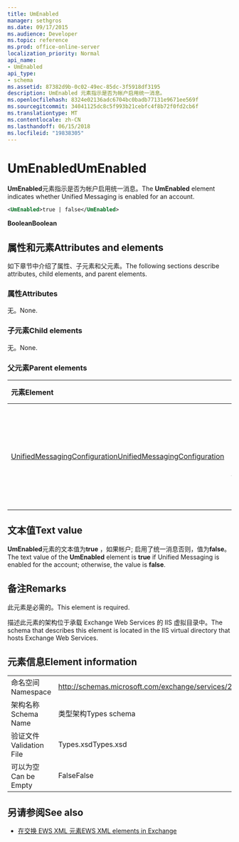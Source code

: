 ```yaml
---
title: UmEnabled
manager: sethgros
ms.date: 09/17/2015
ms.audience: Developer
ms.topic: reference
ms.prod: office-online-server
localization_priority: Normal
api_name:
- UmEnabled
api_type:
- schema
ms.assetid: 87382d9b-0c02-49ec-85dc-3f5918df3195
description: UmEnabled 元素指示是否为帐户启用统一消息。
ms.openlocfilehash: 8324e02136adc6704bc0badb77131e9671ee569f
ms.sourcegitcommit: 34041125dc8c5f993b21cebfc4f8b72f0fd2cb6f
ms.translationtype: MT
ms.contentlocale: zh-CN
ms.lasthandoff: 06/15/2018
ms.locfileid: "19838305"
---
```

# <a name="umenabled"></a><span data-ttu-id="9c1f4-103">UmEnabled</span><span class="sxs-lookup"><span data-stu-id="9c1f4-103">UmEnabled</span></span>

<span data-ttu-id="9c1f4-104">**UmEnabled**元素指示是否为帐户启用统一消息。</span><span class="sxs-lookup"><span data-stu-id="9c1f4-104">The **UmEnabled** element indicates whether Unified Messaging is enabled for an account.</span></span> 
  
```XML
<UmEnabled>true | false</UmEnabled>
```

 <span data-ttu-id="9c1f4-105">**Boolean**</span><span class="sxs-lookup"><span data-stu-id="9c1f4-105">**Boolean**</span></span>
## <a name="attributes-and-elements"></a><span data-ttu-id="9c1f4-106">属性和元素</span><span class="sxs-lookup"><span data-stu-id="9c1f4-106">Attributes and elements</span></span>

<span data-ttu-id="9c1f4-107">如下章节中介绍了属性、子元素和父元素。</span><span class="sxs-lookup"><span data-stu-id="9c1f4-107">The following sections describe attributes, child elements, and parent elements.</span></span>
  
### <a name="attributes"></a><span data-ttu-id="9c1f4-108">属性</span><span class="sxs-lookup"><span data-stu-id="9c1f4-108">Attributes</span></span>

<span data-ttu-id="9c1f4-109">无。</span><span class="sxs-lookup"><span data-stu-id="9c1f4-109">None.</span></span>
  
### <a name="child-elements"></a><span data-ttu-id="9c1f4-110">子元素</span><span class="sxs-lookup"><span data-stu-id="9c1f4-110">Child elements</span></span>

<span data-ttu-id="9c1f4-111">无。</span><span class="sxs-lookup"><span data-stu-id="9c1f4-111">None.</span></span>
  
### <a name="parent-elements"></a><span data-ttu-id="9c1f4-112">父元素</span><span class="sxs-lookup"><span data-stu-id="9c1f4-112">Parent elements</span></span>

|<span data-ttu-id="9c1f4-113">**元素**</span><span class="sxs-lookup"><span data-stu-id="9c1f4-113">**Element**</span></span>|<span data-ttu-id="9c1f4-114">**说明**</span><span class="sxs-lookup"><span data-stu-id="9c1f4-114">**Description**</span></span>|
|:-----|:-----|
|[<span data-ttu-id="9c1f4-115">UnifiedMessagingConfiguration</span><span class="sxs-lookup"><span data-stu-id="9c1f4-115">UnifiedMessagingConfiguration</span></span>](unifiedmessagingconfiguration.md) <br/> |<span data-ttu-id="9c1f4-116">包含服务统一消息服务的配置信息。</span><span class="sxs-lookup"><span data-stu-id="9c1f4-116">Contains service configuration information for the Unified Messaging service.</span></span>  <br/> |
   
## <a name="text-value"></a><span data-ttu-id="9c1f4-117">文本值</span><span class="sxs-lookup"><span data-stu-id="9c1f4-117">Text value</span></span>

<span data-ttu-id="9c1f4-118">**UmEnabled**元素的文本值为**true** ，如果帐户; 启用了统一消息否则，值为**false**。</span><span class="sxs-lookup"><span data-stu-id="9c1f4-118">The text value of the **UmEnabled** element is **true** if Unified Messaging is enabled for the account; otherwise, the value is **false**.</span></span>
  
## <a name="remarks"></a><span data-ttu-id="9c1f4-119">备注</span><span class="sxs-lookup"><span data-stu-id="9c1f4-119">Remarks</span></span>

<span data-ttu-id="9c1f4-120">此元素是必需的。</span><span class="sxs-lookup"><span data-stu-id="9c1f4-120">This element is required.</span></span>
  
<span data-ttu-id="9c1f4-121">描述此元素的架构位于承载 Exchange Web Services 的 IIS 虚拟目录中。</span><span class="sxs-lookup"><span data-stu-id="9c1f4-121">The schema that describes this element is located in the IIS virtual directory that hosts Exchange Web Services.</span></span>
  
## <a name="element-information"></a><span data-ttu-id="9c1f4-122">元素信息</span><span class="sxs-lookup"><span data-stu-id="9c1f4-122">Element information</span></span>

|||
|:-----|:-----|
|<span data-ttu-id="9c1f4-123">命名空间</span><span class="sxs-lookup"><span data-stu-id="9c1f4-123">Namespace</span></span>  <br/> |http://schemas.microsoft.com/exchange/services/2006/types  <br/> |
|<span data-ttu-id="9c1f4-124">架构名称</span><span class="sxs-lookup"><span data-stu-id="9c1f4-124">Schema Name</span></span>  <br/> |<span data-ttu-id="9c1f4-125">类型架构</span><span class="sxs-lookup"><span data-stu-id="9c1f4-125">Types schema</span></span>  <br/> |
|<span data-ttu-id="9c1f4-126">验证文件</span><span class="sxs-lookup"><span data-stu-id="9c1f4-126">Validation File</span></span>  <br/> |<span data-ttu-id="9c1f4-127">Types.xsd</span><span class="sxs-lookup"><span data-stu-id="9c1f4-127">Types.xsd</span></span>  <br/> |
|<span data-ttu-id="9c1f4-128">可以为空</span><span class="sxs-lookup"><span data-stu-id="9c1f4-128">Can be Empty</span></span>  <br/> |<span data-ttu-id="9c1f4-129">False</span><span class="sxs-lookup"><span data-stu-id="9c1f4-129">False</span></span>  <br/> |
   
## <a name="see-also"></a><span data-ttu-id="9c1f4-130">另请参阅</span><span class="sxs-lookup"><span data-stu-id="9c1f4-130">See also</span></span>



- [<span data-ttu-id="9c1f4-131">在交换 EWS XML 元素</span><span class="sxs-lookup"><span data-stu-id="9c1f4-131">EWS XML elements in Exchange</span></span>](ews-xml-elements-in-exchange.md)

